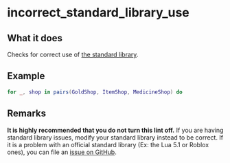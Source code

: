# incorrect_standard_library_use
## What it does
Checks for correct use of [the standard library](../cli/std.md).

## Example
```lua
for _, shop in pairs(GoldShop, ItemShop, MedicineShop) do
```

## Remarks
**It is highly recommended that you do not turn this lint off.** If you are having standard library issues, modify your standard library instead to be correct. If it is a problem with an official standard library (Ex: the Lua 5.1 or Roblox ones), you can file an [issue on GitHub](https://github.com/Kampfkarren/selene/issues).
